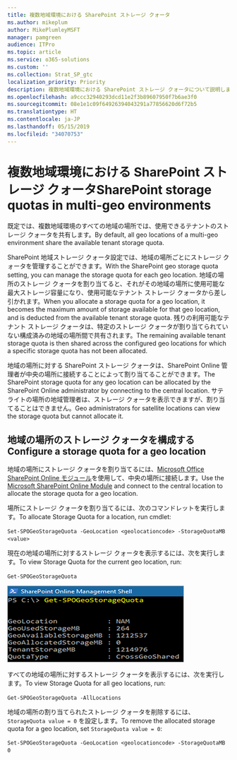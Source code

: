 ```yaml
---
title: 複数地域環境における SharePoint ストレージ クォータ
ms.author: mikeplum
author: MikePlumleyMSFT
manager: pamgreen
audience: ITPro
ms.topic: article
ms.service: o365-solutions
ms.custom: ''
ms.collection: Strat_SP_gtc
localization_priority: Priority
description: 複数地域環境における SharePoint ストレージ クォータについて説明します。
ms.openlocfilehash: a9ccc32940293dcd11e2f3b89607950f7b6ae3f0
ms.sourcegitcommit: 08e1e1c09f64926394043291a77856620d6f72b5
ms.translationtype: HT
ms.contentlocale: ja-JP
ms.lasthandoff: 05/15/2019
ms.locfileid: "34070753"
---
```

# <a name="sharepoint-storage-quotas-in-multi-geo-environments"></a><span data-ttu-id="54ace-103">複数地域環境における SharePoint ストレージ クォータ</span><span class="sxs-lookup"><span data-stu-id="54ace-103">SharePoint storage quotas in multi-geo environments</span></span>

<span data-ttu-id="54ace-104">既定では、複数地域環境のすべての地域の場所では、使用できるテナントのストレージ クォータを共有します。</span><span class="sxs-lookup"><span data-stu-id="54ace-104">By default, all geo locations of a multi-geo environment share the available tenant storage quota.</span></span>

<span data-ttu-id="54ace-105">SharePoint 地域ストレージ クォータ設定では、地域の場所ごとにストレージ クォータを管理することができます。</span><span class="sxs-lookup"><span data-stu-id="54ace-105">With the SharePoint geo storage quota setting, you can manage the storage quota for each geo location.</span></span> <span data-ttu-id="54ace-106">地域の場所のストレージ クォータを割り当てると、それがその地域の場所に使用可能な最大ストレージ容量になり、使用可能なテナント ストレージ クォータから差し引かれます。</span><span class="sxs-lookup"><span data-stu-id="54ace-106">When you allocate a storage quota for a geo location, it becomes the maximum amount of storage available for that geo location, and is deducted from the available tenant storage quota.</span></span> <span data-ttu-id="54ace-107">残りの利用可能なテナント ストレージ クォータは、特定のストレージ クォータが割り当てられていない構成済みの地域の場所間で共有されます。</span><span class="sxs-lookup"><span data-stu-id="54ace-107">The remaining available tenant storage quota is then shared across the configured geo locations for which a specific storage quota has not been allocated.</span></span>

<span data-ttu-id="54ace-108">地域の場所に対する SharePoint ストレージ クォータは、SharePoint Online 管理者が中央の場所に接続することによって割り当てることができます。</span><span class="sxs-lookup"><span data-stu-id="54ace-108">The SharePoint storage quota for any geo location can be allocated by the SharePoint Online administrator by connecting to the central location.</span></span> <span data-ttu-id="54ace-109">サテライトの場所の地域管理者は、ストレージ クォータを表示できますが、割り当てることはできません。</span><span class="sxs-lookup"><span data-stu-id="54ace-109">Geo administrators for satellite locations can view the storage quota but cannot allocate it.</span></span>

## <a name="configure-a-storage-quota-for-a-geo-location"></a><span data-ttu-id="54ace-110">地域の場所のストレージ クォータを構成する</span><span class="sxs-lookup"><span data-stu-id="54ace-110">Configure a storage quota for a geo location</span></span>

<span data-ttu-id="54ace-111">地域の場所にストレージ クォータを割り当てるには、[Microsoft Office SharePoint Online モジュール](https://www.microsoft.com/en-us/download/details.aspx?id=35588 )を使用して、中央の場所に接続します。</span><span class="sxs-lookup"><span data-stu-id="54ace-111">Use the [Microsoft SharePoint Online Module](https://www.microsoft.com/en-us/download/details.aspx?id=35588 ) and connect to the central location to allocate the storage quota for a geo location.</span></span> 

<span data-ttu-id="54ace-112">場所にストレージ クォータを割り当てるには、次のコマンドレットを実行します。</span><span class="sxs-lookup"><span data-stu-id="54ace-112">To allocate Storage Quota for a location, run cmdlet:</span></span>

`Set-SPOGeoStorageQuota -GeoLocation <geolocationcode> -StorageQuotaMB <value>`

<span data-ttu-id="54ace-113">現在の地域の場所に対するストレージ クォータを表示するには、次を実行します。</span><span class="sxs-lookup"><span data-stu-id="54ace-113">To view Storage Quota for the current geo location, run:</span></span>

`Get-SPOGeoStorageQuota`

![Get-SPOGeoStorageQuota コマンドレットを表示している PowerShell ウィンドウのスクリーンショット](media/multi-geo-storage-quota.png)

<span data-ttu-id="54ace-115">すべての地域の場所に対するストレージ クォータを表示するには、次を実行します。</span><span class="sxs-lookup"><span data-stu-id="54ace-115">To view Storage Quota for all geo locations, run:</span></span>

`Get-SPOGeoStorageQuota -AllLocations`

<span data-ttu-id="54ace-116">地域の場所の割り当てられたストレージ クォータを削除するには、`StorageQuota value = 0` を設定します。</span><span class="sxs-lookup"><span data-stu-id="54ace-116">To remove the allocated storage quota for a geo location, set `StorageQuota value = 0`:</span></span>

`Set-SPOGeoStorageQuota -GeoLocation <geolocationcode> -StorageQuotaMB 0`
